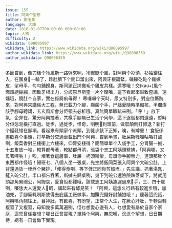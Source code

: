 ```yaml
---
issue: 155
title: 阿興个望想
author: 劉玉蕉
language: 大埔
date: 2016-01-07T00:00:00.000+08:00
topic: 人物
difficulty: 2
wikidata: Q98095997
wikidata_link: https://www.wikidata.org/wiki/Q98095997
author_wikidata_link: https://www.wikidata.org/wiki/Q98096359
author_wikidata: Q98096359
---
```

冬節吂到，像刀樣个冷風斯一路劈來咧，冷颼颼个風，對阿興个衫領、衫袖鑽往入，在圍身𫟧一輪了，跈肚臍下个開口溜出來，阿興牙根齧緊，礫礫矻矻个雞嫲皮，挲毋平，勻勻鋪歸身，斯同該正挷撇毛个雞皮共樣。還寒哦！交(kau+)風个面頰緪繃繃，因致牙根出力，分該原旦斯歪一片个闊嘴，這下看起來越致歪竵，還媸哦，鏡肚个自家，實在係屙痢毋得！
寒囉囉个天時，尿又特別多，對座位蹶䟘來，對阿興來講係大工程，無已載力个腳，瘸瘸个手，尸朏愛隨時準備核，半爛燦該手腳毋聽講，玄玄風斯會分佢頓去必析哦。真無簡單蹶䟘來咧，「呼！」敨下氣，企畀在，驚分阿興撞著，共樣手腳無已生活个同學，這下逐個都閃遠遠，暫時分佢恁泥橫打直過。徙步，過徙步，怪奇，明明𨃰到頭前，做麼顛倒打卵退？新打个鐵鞋䌈在腳項，看起來有頭家个派頭，到徙步該下正知，唉，有罅重！
食飯係盡歡喜个事頭，打早斯分交通車載出門个阿興，吂到半晝，肚屎斯嘰哩咕嚕打鼓咧，飯菜香對三樓衝上六樓來，仰脣安棧得？簡簡單單个入袋手工，分胃腸一搣，十五隻放一堆，較算都毋著，較點都毋清，張袋个志工阿姨頭緊拂，「阿興哪，又毋著哩喲！」唉，堵著食這層事，肚屎一枵頭斯暈，毋單淨手腳無力，連頭那肚个東西都作怪哦！歸班七、八個人坐一張桌，先生將飯同菜張入阿興个大碗公肚，上背還過放一垤烰个豬排，「使得食咧，等下𠊎正同你剪細垤。」先生講。抓著湯匙，鏟入碗公肚，半口都吂吞著，斯搣去歸桌咧，幾下到碗公還險險跌落桌下，將就用頭那角緊碗公，阿姆哀，愛食佢都難哦，該載志工阿姨遽遽過來𢯭手，三、四十歲咧，㘔恁大人還愛人𢯭飼，講起來有罅見笑！
「阿興，這恁久行路有較進步哦，加油兜，手腳廉輒咧斯使得去庇護工廠做事，加賺兜錢好討餔娘哦！」聽著這兜話，阿興嘴角翹往上，目神肚，有歡喜，有盼望，正常个人生，在厥心肝肚，千轉百轉複習了又複習，毋知幾多萬萬遍咧，佢乜想愛心邊有人，乜想愛有屬於自家个家庭，這兜曾係妄想？哪日正會實現？單純个阿興，無怨嘆，淰淰个望想，日日期待，總有一日會做下實現。
